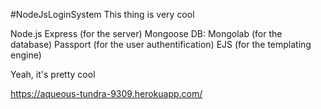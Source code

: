 #NodeJsLoginSystem
This thing is very cool

Node.js Express (for the server)
Mongoose DB: Mongolab (for the database)
Passport (for the user authentification)
EJS (for the templating engine)

Yeah, it's pretty cool

https://aqueous-tundra-9309.herokuapp.com/
